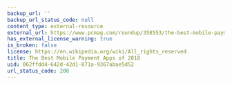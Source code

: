 ```yaml
---
backup_url: ''
backup_url_status_code: null
content_type: external-resource
external_url: https://www.pcmag.com/roundup/358553/the-best-mobile-payment-apps
has_external_license_warning: true
is_broken: false
license: https://en.wikipedia.org/wiki/All_rights_reserved
title: The Best Mobile Payment Apps of 2018
uid: 062ffdd4-642d-42d1-871a-9367abae5d52
url_status_code: 200
---
```

